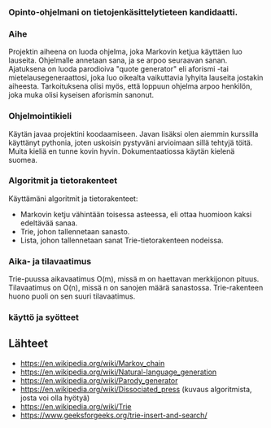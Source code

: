 ### Opinto-ohjelmani on tietojenkäsittelytieteen kandidaatti.

### Aihe
Projektin aiheena on luoda ohjelma, joka Markovin ketjua käyttäen luo lauseita. Ohjelmalle annetaan sana, ja se arpoo seuraavan sanan. Ajatuksena on luoda parodioiva "quote generator" eli aforismi -tai mietelausegeneraattosi, joka luo oikealta vaikuttavia lyhyita lauseita jostakin aiheesta. Tarkoituksena olisi myös, että loppuun ohjelma arpoo henkilön, joka muka olisi kyseisen aforismin sanonut.

### Ohjelmointikieli
Käytän javaa projektini koodaamiseen. Javan lisäksi olen aiemmin kurssilla käyttänyt pythonia, joten uskoisin pystyväni arvioimaan sillä tehtyjä töitä. 
Muita kieliä en tunne kovin hyvin. Dokumentaatiossa käytän kielenä suomea.


### Algoritmit ja tietorakenteet

Käyttämäni algoritmit ja tietorakenteet: 
* Markovin ketju vähintään toisessa asteessa, eli ottaa huomioon kaksi edeltävää sanaa.
* Trie, johon tallennetaan sanasto.
* Lista, johon tallennetaan sanat Trie-tietorakenteen nodeissa.


### Aika- ja tilavaatimus

Trie-puussa aikavaatimus O(m), missä m on haettavan merkkijonon pituus. Tilavaatimus on O(n), missä n on sanojen määrä sanastossa. Trie-rakenteen huono puoli on sen suuri tilavaatimus.

### käyttö ja syötteet

## Lähteet
* https://en.wikipedia.org/wiki/Markov_chain
* https://en.wikipedia.org/wiki/Natural-language_generation
* https://en.wikipedia.org/wiki/Parody_generator
* https://en.wikipedia.org/wiki/Dissociated_press (kuvaus algoritmista, josta voi olla hyötyä)
* https://en.wikipedia.org/wiki/Trie
* https://www.geeksforgeeks.org/trie-insert-and-search/


